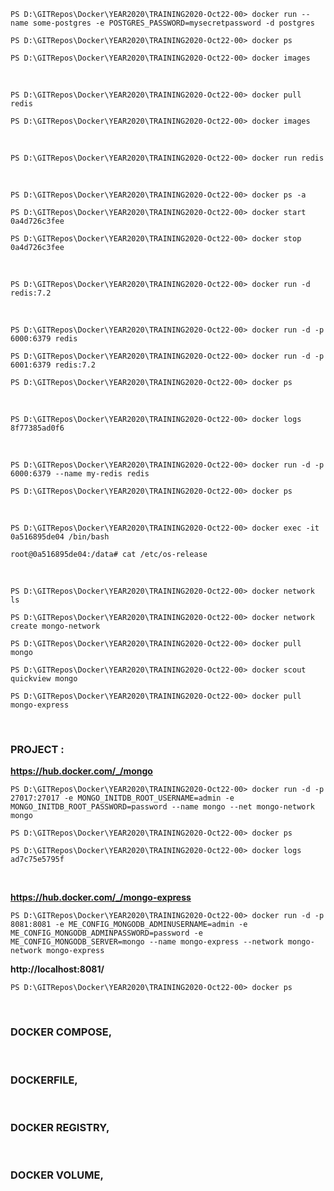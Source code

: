 `PS D:\GITRepos\Docker\YEAR2020\TRAINING2020-Oct22-00> docker run --name some-postgres -e POSTGRES_PASSWORD=mysecretpassword -d postgres`

`PS D:\GITRepos\Docker\YEAR2020\TRAINING2020-Oct22-00> docker ps`

`PS D:\GITRepos\Docker\YEAR2020\TRAINING2020-Oct22-00> docker images`

<br>

`PS D:\GITRepos\Docker\YEAR2020\TRAINING2020-Oct22-00> docker pull redis`

`PS D:\GITRepos\Docker\YEAR2020\TRAINING2020-Oct22-00> docker images`

<br>

`PS D:\GITRepos\Docker\YEAR2020\TRAINING2020-Oct22-00> docker run redis `

<br>

`PS D:\GITRepos\Docker\YEAR2020\TRAINING2020-Oct22-00> docker ps -a`

`PS D:\GITRepos\Docker\YEAR2020\TRAINING2020-Oct22-00> docker start 0a4d726c3fee`

`PS D:\GITRepos\Docker\YEAR2020\TRAINING2020-Oct22-00> docker stop 0a4d726c3fee`

<br>

`PS D:\GITRepos\Docker\YEAR2020\TRAINING2020-Oct22-00> docker run -d redis:7.2`

<br>

`PS D:\GITRepos\Docker\YEAR2020\TRAINING2020-Oct22-00> docker run -d -p 6000:6379 redis`

`PS D:\GITRepos\Docker\YEAR2020\TRAINING2020-Oct22-00> docker run -d -p 6001:6379 redis:7.2`

`PS D:\GITRepos\Docker\YEAR2020\TRAINING2020-Oct22-00> docker ps`

<br>

`PS D:\GITRepos\Docker\YEAR2020\TRAINING2020-Oct22-00> docker logs 8f77385ad0f6`

<br>

`PS D:\GITRepos\Docker\YEAR2020\TRAINING2020-Oct22-00> docker run -d -p 6000:6379 --name my-redis redis`

`PS D:\GITRepos\Docker\YEAR2020\TRAINING2020-Oct22-00> docker ps`

<br>

`PS D:\GITRepos\Docker\YEAR2020\TRAINING2020-Oct22-00> docker exec -it 0a516895de04 /bin/bash`

`root@0a516895de04:/data# cat /etc/os-release `

<br>

`PS D:\GITRepos\Docker\YEAR2020\TRAINING2020-Oct22-00> docker network ls`

`PS D:\GITRepos\Docker\YEAR2020\TRAINING2020-Oct22-00> docker network create mongo-network`

`PS D:\GITRepos\Docker\YEAR2020\TRAINING2020-Oct22-00> docker pull mongo  `

`PS D:\GITRepos\Docker\YEAR2020\TRAINING2020-Oct22-00> docker scout quickview mongo`

`PS D:\GITRepos\Docker\YEAR2020\TRAINING2020-Oct22-00> docker pull mongo-express`

<br>

### PROJECT :

**https://hub.docker.com/_/mongo**

`PS D:\GITRepos\Docker\YEAR2020\TRAINING2020-Oct22-00> docker run -d -p 27017:27017 -e MONGO_INITDB_ROOT_USERNAME=admin -e MONGO_INITDB_ROOT_PASSWORD=password --name mongo --net mongo-network mongo`

`PS D:\GITRepos\Docker\YEAR2020\TRAINING2020-Oct22-00> docker ps`

`PS D:\GITRepos\Docker\YEAR2020\TRAINING2020-Oct22-00> docker logs ad7c75e5795f`

<br>

**https://hub.docker.com/_/mongo-express**

`PS D:\GITRepos\Docker\YEAR2020\TRAINING2020-Oct22-00> docker run -d -p 8081:8081 -e ME_CONFIG_MONGODB_ADMINUSERNAME=admin -e ME_CONFIG_MONGODB_ADMINPASSWORD=password -e ME_CONFIG_MONGODB_SERVER=mongo --name mongo-express --network mongo-network mongo-express`

**http://localhost:8081/**

`PS D:\GITRepos\Docker\YEAR2020\TRAINING2020-Oct22-00> docker ps`

<br>

### DOCKER COMPOSE,

<br>

### DOCKERFILE,

<br>

### DOCKER REGISTRY,

<br>

### DOCKER VOLUME,

